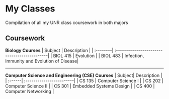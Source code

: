 # My Classes

Compilation of all my UNR class coursework in both majors

## Coursework
**Biology Courses**
| Subject  |  Description                                 |
| :--------| :--------------------------------------------|
| BIOL 415 |  Evolution                                   |
| BIOL 483 |  Infection, Immunity and Evolution of Disease|

---
**Computer Science and Engineering (CSE) Courses**
| Subject|  Description             |
| :------| :------------------------|
| CS 135 |  Computer Science I      |
| CS 202 |  Computer Science II     |
| CS 301 |  Embedded Systems Design |
| CS 400 |  Computer Networking     |

